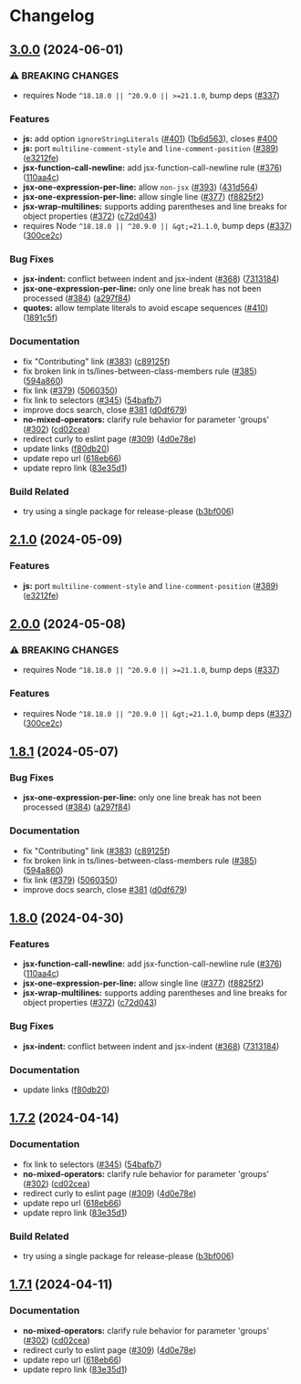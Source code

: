# Changelog

## [3.0.0](https://github.com/ice-blaze/eslint-stylistic/compare/v2.1.0...v3.0.0) (2024-06-01)


### ⚠ BREAKING CHANGES

* requires Node `^18.18.0 || ^20.9.0 || >=21.1.0`, bump deps ([#337](https://github.com/ice-blaze/eslint-stylistic/issues/337))

### Features

* **js:** add option `ignoreStringLiterals` ([#401](https://github.com/ice-blaze/eslint-stylistic/issues/401)) ([1b6d563](https://github.com/ice-blaze/eslint-stylistic/commit/1b6d563921b408723fa9a5bd911f5890c698f649)), closes [#400](https://github.com/ice-blaze/eslint-stylistic/issues/400)
* **js:** port `multiline-comment-style` and `line-comment-position` ([#389](https://github.com/ice-blaze/eslint-stylistic/issues/389)) ([e3212fe](https://github.com/ice-blaze/eslint-stylistic/commit/e3212fe2e9daca4e1be69751654eb3c0c1176929))
* **jsx-function-call-newline:** add jsx-function-call-newline rule ([#376](https://github.com/ice-blaze/eslint-stylistic/issues/376)) ([110aa4c](https://github.com/ice-blaze/eslint-stylistic/commit/110aa4ccc33371e47943952e1b595d67239ef5dc))
* **jsx-one-expression-per-line:** allow `non-jsx` ([#393](https://github.com/ice-blaze/eslint-stylistic/issues/393)) ([431d564](https://github.com/ice-blaze/eslint-stylistic/commit/431d56475af2ba183421cb051e486b2bb6940169))
* **jsx-one-expression-per-line:** allow single line ([#377](https://github.com/ice-blaze/eslint-stylistic/issues/377)) ([f8825f2](https://github.com/ice-blaze/eslint-stylistic/commit/f8825f290cd049c07f17dd2fea16ffec6e532e39))
* **jsx-wrap-multilines:** supports adding parentheses and line breaks for object properties ([#372](https://github.com/ice-blaze/eslint-stylistic/issues/372)) ([c72d043](https://github.com/ice-blaze/eslint-stylistic/commit/c72d0437e4cf447918b0750200cf8fb6a46af2cf))
* requires Node `^18.18.0 || ^20.9.0 || &gt;=21.1.0`, bump deps ([#337](https://github.com/ice-blaze/eslint-stylistic/issues/337)) ([300ce2c](https://github.com/ice-blaze/eslint-stylistic/commit/300ce2cdf3154dcfd139e60546234ec8fd2620d2))


### Bug Fixes

* **jsx-indent:** conflict between indent and jsx-indent ([#368](https://github.com/ice-blaze/eslint-stylistic/issues/368)) ([7313184](https://github.com/ice-blaze/eslint-stylistic/commit/731318474fd5c7b0abe7f21abcb7334949bafc2e))
* **jsx-one-expression-per-line:** only one line break has not been processed ([#384](https://github.com/ice-blaze/eslint-stylistic/issues/384)) ([a297f84](https://github.com/ice-blaze/eslint-stylistic/commit/a297f8434894fab99c5a2792477a8f9818aa3031))
* **quotes:** allow template literals to avoid escape sequences ([#410](https://github.com/ice-blaze/eslint-stylistic/issues/410)) ([1891c5f](https://github.com/ice-blaze/eslint-stylistic/commit/1891c5fd8ae3580b892694836c2a387070de2084))


### Documentation

* fix "Contributing" link ([#383](https://github.com/ice-blaze/eslint-stylistic/issues/383)) ([c89125f](https://github.com/ice-blaze/eslint-stylistic/commit/c89125f7e81cfb5ebce37ce65bfdba726456574a))
* fix broken link in ts/lines-between-class-members rule ([#385](https://github.com/ice-blaze/eslint-stylistic/issues/385)) ([594a860](https://github.com/ice-blaze/eslint-stylistic/commit/594a860b25ae032d11dddf0cf1303d3ee6d3c934))
* fix link ([#379](https://github.com/ice-blaze/eslint-stylistic/issues/379)) ([5060350](https://github.com/ice-blaze/eslint-stylistic/commit/5060350fe3ecc3acd7fae83eb45cbd4de9c06fb5))
* fix link to selectors ([#345](https://github.com/ice-blaze/eslint-stylistic/issues/345)) ([54bafb7](https://github.com/ice-blaze/eslint-stylistic/commit/54bafb76c43bb8e808b5019f5d9e9e8a4e0ee387))
* improve docs search, close [#381](https://github.com/ice-blaze/eslint-stylistic/issues/381) ([d0df679](https://github.com/ice-blaze/eslint-stylistic/commit/d0df679403645bfddceb629bb35284bb9ae0a38a))
* **no-mixed-operators:** clarify rule behavior for parameter 'groups' ([#302](https://github.com/ice-blaze/eslint-stylistic/issues/302)) ([cd02cea](https://github.com/ice-blaze/eslint-stylistic/commit/cd02cea85ce3cafee1d8bf5f3b4dfa9bee920542))
* redirect curly to eslint page ([#309](https://github.com/ice-blaze/eslint-stylistic/issues/309)) ([4d0e78e](https://github.com/ice-blaze/eslint-stylistic/commit/4d0e78ecc222d7af39c01fdd95d08d5af7491754))
* update links ([f80db20](https://github.com/ice-blaze/eslint-stylistic/commit/f80db20d67d2f796655fd83de370609e21fa701f))
* update repo url ([618eb66](https://github.com/ice-blaze/eslint-stylistic/commit/618eb6614a6d08f694ec61ce62df0f4865285230))
* update repro link ([83e35d1](https://github.com/ice-blaze/eslint-stylistic/commit/83e35d13ba0a54ef484e20ac5df143b600d38fd3))


### Build Related

* try using a single package for release-please ([b3bf006](https://github.com/ice-blaze/eslint-stylistic/commit/b3bf006e340a5690479b82f457c4f9826ef24e67))

## [2.1.0](https://github.com/eslint-stylistic/eslint-stylistic/compare/v2.0.0...v2.1.0) (2024-05-09)


### Features

* **js:** port `multiline-comment-style` and `line-comment-position` ([#389](https://github.com/eslint-stylistic/eslint-stylistic/issues/389)) ([e3212fe](https://github.com/eslint-stylistic/eslint-stylistic/commit/e3212fe2e9daca4e1be69751654eb3c0c1176929))

## [2.0.0](https://github.com/eslint-stylistic/eslint-stylistic/compare/v1.8.1...v2.0.0) (2024-05-08)


### ⚠ BREAKING CHANGES

* requires Node `^18.18.0 || ^20.9.0 || >=21.1.0`, bump deps ([#337](https://github.com/eslint-stylistic/eslint-stylistic/issues/337))

### Features

* requires Node `^18.18.0 || ^20.9.0 || &gt;=21.1.0`, bump deps ([#337](https://github.com/eslint-stylistic/eslint-stylistic/issues/337)) ([300ce2c](https://github.com/eslint-stylistic/eslint-stylistic/commit/300ce2cdf3154dcfd139e60546234ec8fd2620d2))

## [1.8.1](https://github.com/eslint-stylistic/eslint-stylistic/compare/v1.8.0...v1.8.1) (2024-05-07)


### Bug Fixes

* **jsx-one-expression-per-line:** only one line break has not been processed ([#384](https://github.com/eslint-stylistic/eslint-stylistic/issues/384)) ([a297f84](https://github.com/eslint-stylistic/eslint-stylistic/commit/a297f8434894fab99c5a2792477a8f9818aa3031))


### Documentation

* fix "Contributing" link ([#383](https://github.com/eslint-stylistic/eslint-stylistic/issues/383)) ([c89125f](https://github.com/eslint-stylistic/eslint-stylistic/commit/c89125f7e81cfb5ebce37ce65bfdba726456574a))
* fix broken link in ts/lines-between-class-members rule ([#385](https://github.com/eslint-stylistic/eslint-stylistic/issues/385)) ([594a860](https://github.com/eslint-stylistic/eslint-stylistic/commit/594a860b25ae032d11dddf0cf1303d3ee6d3c934))
* fix link ([#379](https://github.com/eslint-stylistic/eslint-stylistic/issues/379)) ([5060350](https://github.com/eslint-stylistic/eslint-stylistic/commit/5060350fe3ecc3acd7fae83eb45cbd4de9c06fb5))
* improve docs search, close [#381](https://github.com/eslint-stylistic/eslint-stylistic/issues/381) ([d0df679](https://github.com/eslint-stylistic/eslint-stylistic/commit/d0df679403645bfddceb629bb35284bb9ae0a38a))

## [1.8.0](https://github.com/eslint-stylistic/eslint-stylistic/compare/v1.7.2...v1.8.0) (2024-04-30)


### Features

* **jsx-function-call-newline:** add jsx-function-call-newline rule ([#376](https://github.com/eslint-stylistic/eslint-stylistic/issues/376)) ([110aa4c](https://github.com/eslint-stylistic/eslint-stylistic/commit/110aa4ccc33371e47943952e1b595d67239ef5dc))
* **jsx-one-expression-per-line:** allow single line ([#377](https://github.com/eslint-stylistic/eslint-stylistic/issues/377)) ([f8825f2](https://github.com/eslint-stylistic/eslint-stylistic/commit/f8825f290cd049c07f17dd2fea16ffec6e532e39))
* **jsx-wrap-multilines:** supports adding parentheses and line breaks for object properties ([#372](https://github.com/eslint-stylistic/eslint-stylistic/issues/372)) ([c72d043](https://github.com/eslint-stylistic/eslint-stylistic/commit/c72d0437e4cf447918b0750200cf8fb6a46af2cf))


### Bug Fixes

* **jsx-indent:** conflict between indent and jsx-indent ([#368](https://github.com/eslint-stylistic/eslint-stylistic/issues/368)) ([7313184](https://github.com/eslint-stylistic/eslint-stylistic/commit/731318474fd5c7b0abe7f21abcb7334949bafc2e))


### Documentation

* update links ([f80db20](https://github.com/eslint-stylistic/eslint-stylistic/commit/f80db20d67d2f796655fd83de370609e21fa701f))

## [1.7.2](https://github.com/eslint-community/eslint-stylistic/compare/v1.7.1...v1.7.2) (2024-04-14)


### Documentation

* fix link to selectors ([#345](https://github.com/eslint-community/eslint-stylistic/issues/345)) ([54bafb7](https://github.com/eslint-community/eslint-stylistic/commit/54bafb76c43bb8e808b5019f5d9e9e8a4e0ee387))
* **no-mixed-operators:** clarify rule behavior for parameter 'groups' ([#302](https://github.com/eslint-community/eslint-stylistic/issues/302)) ([cd02cea](https://github.com/eslint-community/eslint-stylistic/commit/cd02cea85ce3cafee1d8bf5f3b4dfa9bee920542))
* redirect curly to eslint page ([#309](https://github.com/eslint-community/eslint-stylistic/issues/309)) ([4d0e78e](https://github.com/eslint-community/eslint-stylistic/commit/4d0e78ecc222d7af39c01fdd95d08d5af7491754))
* update repo url ([618eb66](https://github.com/eslint-community/eslint-stylistic/commit/618eb6614a6d08f694ec61ce62df0f4865285230))
* update repro link ([83e35d1](https://github.com/eslint-community/eslint-stylistic/commit/83e35d13ba0a54ef484e20ac5df143b600d38fd3))


### Build Related

* try using a single package for release-please ([b3bf006](https://github.com/eslint-community/eslint-stylistic/commit/b3bf006e340a5690479b82f457c4f9826ef24e67))

## [1.7.1](https://github.com/eslint-community/eslint-stylistic/compare/monorepo-v1.7.0...monorepo-v1.7.1) (2024-04-11)


### Documentation

* **no-mixed-operators:** clarify rule behavior for parameter 'groups' ([#302](https://github.com/eslint-community/eslint-stylistic/issues/302)) ([cd02cea](https://github.com/eslint-community/eslint-stylistic/commit/cd02cea85ce3cafee1d8bf5f3b4dfa9bee920542))
* redirect curly to eslint page ([#309](https://github.com/eslint-community/eslint-stylistic/issues/309)) ([4d0e78e](https://github.com/eslint-community/eslint-stylistic/commit/4d0e78ecc222d7af39c01fdd95d08d5af7491754))
* update repo url ([618eb66](https://github.com/eslint-community/eslint-stylistic/commit/618eb6614a6d08f694ec61ce62df0f4865285230))
* update repro link ([83e35d1](https://github.com/eslint-community/eslint-stylistic/commit/83e35d13ba0a54ef484e20ac5df143b600d38fd3))
